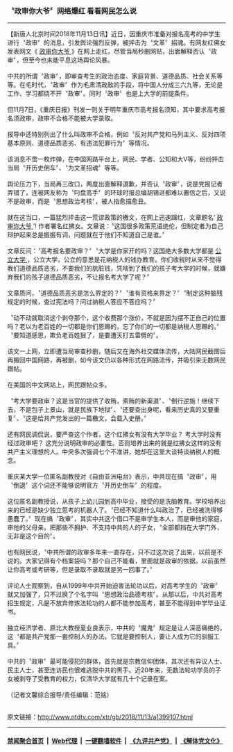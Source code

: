 ### 〝政审你大爷〞网络爆红 看看网民怎么说
------------------------

<div class="wysiwyg">
 【新唐人北京时间2018年11月13日讯】近日，因重庆市准备对报名高考的中学生进行〝政审〞的消息，引发舆论强烈反弹，被抨击为〝文革〞招魂。有网友红佛女发表网文《
 <a href="http://www.ntdtv.com/xtr/gb/articlelistbytag_政审你大爷.html" target="_blank">
  政审你大爷
 </a>
 》在网上走红。尽管当局秒删网贴，出面解释否认〝政审〞，但至今也未能平息这场舆论风暴。
 <br/>
 <br/>
 中共的所谓〝政审〞，即审查考生的政治态度、家庭背景、道德品质、社会关系等等。在毛时代，〝政审〞作为毛肃清政敌的手段，将中国人分成三六九等，无论是工作、学习都绕不开〝政审〞。同时〝政审〞也是上大学的前提条件。
 <br/>
 <br/>
 但11月7日，《重庆日报》刊发一则关于明年重庆市高考报名须知，其中要求高考报名须政审，政审不合格不能被大学录取。
 <br/>
 <br/>
 报导中还特别列出了什么叫政审不合格，例如〝反对共产党和马列主义、反对四项基本原则、道德品质恶劣、有违法犯罪行为〞等情况。
 <br/>
 <br/>
 该消息不啻一枚炸弹，在中国网路平台上，网民、学者、公知和大V等，纷纷抨击当局〝开历史倒车〞、〝为文革招魂〞等等。
 <br/>
 <br/>
 舆论压力下，当局再三改口，两度出面解释道歉，并否认〝政审〞，说是党报记者弄错了，连被网友称为〝叼盘高手〞的环球时报总编胡锡进都难以置信之后，又说不是政审，而是〝思想政治考核〞，被人指愈描愈丑。
 <br/>
 <br/>
 就在这当口，一篇猛烈抨击这一荒谬政策的檄文，在网上迅速蹿红，文章题名‘
 <a href="http://www.ntdtv.com/xtr/gb/articlelistbytag_政审你大爷.html" target="_blank">
  政审你大爷
 </a>
 ’! 作者署名红拂女。文章说：〝这国很多政策荒语绝伦，但制定者为自己辩护起来总是振振有词，问题就在于他们不知道自己是谁。〞
 <br/>
 <br/>
 文章反问：〝高考报名要政审？〞〝大学是你家开的吗？这国绝大多数大学都是
 <a href="http://www.ntdtv.com/xtr/gb/articlelistbytag_公立大学.html" target="_blank">
  公立大学
 </a>
 ，公立大学，公立的意思是花纳税人的钱办教育。你们收税时从来不觉得我们道德品质恶劣，不要我们的肮脏钱，凭啥到了我们的孩子考大学的时候，就嫌弃我们的孩子道德品质恶劣，不让报名考大学了呢？〞
 <br/>
 <br/>
 文章质问，〝道德品质恶劣是怎么界定的？〞〝谁有资格来界定？〞〝制定这种脑残规定的时候，查过宪法吗？问过纳税人答应不答应吗？〞
 <br/>
 <br/>
 〝动不动就取消这个剥夺那个，这个收费那个涨价，不就是因为摆不正自己的位置吗？老以为老百姓的一切都是你们恩赐的，忘了你们的一切都是纳税人恩赐的。〞〝要知道感恩，欺负老百姓狠了，是要遭天打五雷劈的〞。
 <br/>
 <br/>
 该文一上网，立即遭当局审查秒删，随后又在海外社交媒体流传，大陆网民截图后再搬回中国网路，再被删，如今该文仍以各种形式在网路流传，并吸引来无数网民跟帖。
 <br/>
 <br/>
 在美国的中文网站上，网民跟帖众多。
 <br/>
 <br/>
 〝考大学要政审？这是当官的提供了收贿，索贿的新渠道〞、〝倒行逆施！继续下去，不是包子上景山，就是民族下地狱〞、〝还要查出身呢，看来历史真的又要重复〞、〝这是给共产党发出的一篇檄文，会载入史册。〞
 <br/>
 <br/>
 还有网民调侃说，要严查这个作者，这个红拂女有没有大学毕业？ 考大学时没有经过政审吧？ 这充分说明政审的必要性。否则培养出来的就是红拂女这样的没有共产主义理想的人。中央多次强调七个不准讲，她却在这里大谈特谈纳税人的概念。
 <br/>
 <br/>
 重庆某大学一位匿名副教授对《自由亚洲电台》表示，中共现在搞〝政审〞，用〝倒退〞这个词还不能够说明官方〝开历史倒车〞的程度。
 <br/>
 <br/>
 这位匿名副教授说，从孩子上幼儿园到高中毕业，接受的是洗脑教育。学校培养出来的已经是缺少独立思考的机器人了。〝已经不知道什么叫政治了，已经被洗得够愚蠢了。〞现在搞〝政审〞，其实中共这个借口不是审学生本人，而是审他的家庭，审他的父母亲。把那些不拥护、不支持中共的人的子女，〝全部都挡在大学门外，无非是这个目的〞。
 <br/>
 <br/>
 也有网民说，〝中共所谓的政审多年来一直存在，只不过这次说了出来，以前是不说的。大家记得有个档案袋吗？那个自己不能看，里面就是政审的依据。以前虽然让你高考或考研等，但是录取不录取就是另一回事了。〞
 <br/>
 <br/>
 评论人士观察到，自从1999年中共开始迫害法轮功以后，对高考学生的〝政审〞就又加强了，只不过换了个名字叫〝思想政治品德考核〞。从那以后，中共对高考招生规定，凡是不放弃修炼法轮功的人都不能参加高考，甚至不能得到中学毕业证书。
 <br/>
 <br/>
 独立经济学者、原北大教授夏业良表示，中共的〝魔鬼〞规定是让人深恶痛绝的，这〝都是共产党那一套控制人的办法。它就是要控制人，要让人成为它的驯服工具。〞
 <br/>
 <br/>
 中共的〝政审〞最可能侵犯的群体，首先就是宗教信仰团体，其次还有异议人士、民主人士，甚至连访民也很难逃脱中共的黑手。近20年来，无数法轮功学员的子女被剥夺了受教育的权力，仅清华大学就有几十个记录在案。
 <br/>
 <br/>
 （记者文馨综合报导/责任编辑：范铭）
</div>

<br/>原文链接：http://www.ntdtv.com/xtr/gb/2018/11/13/a1399107.html


------------------------
#### [禁闻聚合首页](https://github.com/gfw-breaker/banned-news/blob/master/README.md) &nbsp;|&nbsp; [Web代理](https://github.com/gfw-breaker/open-proxy/blob/master/README.md) &nbsp;|&nbsp; [一键翻墙软件](https://github.com/gfw-breaker/nogfw/blob/master/README.md) &nbsp;|&nbsp; [《九评共产党》](https://github.com/gfw-breaker/9ping.md/blob/master/README.md#九评之一评共产党是什么) &nbsp;|&nbsp; [《解体党文化》](https://github.com/gfw-breaker/jtdwh.md/blob/master/README.md#绪论)